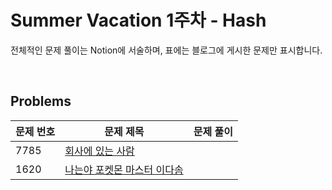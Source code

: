 # Summer Vacation 1주차 - Hash
전체적인 문제 풀이는 Notion에 서술하며, 표에는 블로그에 게시한 문제만 표시합니다.

<br>

## Problems

| 문제 번호 | 문제 제목        | 문제 풀이                            |
|-------|---------------------------------------------------|----------------------|
| 7785 | [회사에 있는 사람](https://www.acmicpc.net/problem/7785)      |                           |
| 1620 | [나는야 포켓몬 마스터 이다솜](https://www.acmicpc.net/problem/1620)      |                           |
<br>
